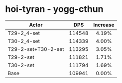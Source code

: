 # hoi-tyran - yogg-cthun
| Actor | DPS | Increase |
|---|:---:|:---:|
|T29-2_4-set|114548|4.19%|
|T30-2_4-set|114339|4.00%|
|T29-2-set+T30-2-set|113295|3.05%|
|T29-2-set|111821|1.71%|
|T30-2-set|111794|1.69%|
|Base|109941|0.00%|
